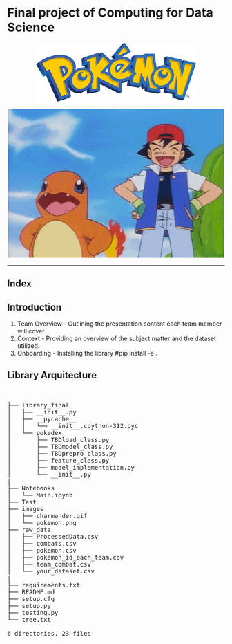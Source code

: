 # Final project of Computing for Data Science

<p align="center">
  <a href="https://pokemondb.net/pokedex/all/">
    <img src="https://github.com/ruimaciell/CDS_final_pokemon/blob/main/images/pokemon.png" alt="Header">
  </a>
</p>

<p align="center">
  <img src="https://github.com/ruimaciell/CDS_final_pokemon/blob/main/images/charmander.gif" alt="charmander">
</p>  
  
---
## Index  

## Introduction

1. Team Overview - Outlining the presentation content each team member will cover.
2. Context - Providing an overview of the subject matter and the dataset utilized.
3. Onboarding - Installing the library #pip install -e .  
  
## Library Arquitecture  
<pre> 

├── library_final
│   ├── __init__.py
│   ├── __pycache__
│   │   └── __init__.cpython-312.pyc
│   └── pokedex
│       ├── TBDload_class.py
│       ├── TBDmodel_class.py
│       ├── TBDprepro_class.py
│       ├── feature_class.py
│       ├── model_implementation.py
│       └── __init__.py
|
├── Notebooks
│   └── Main.ipynb
├── Test
├── images
│   ├── charmander.gif
│   └── pokemon.png   
├── raw_data
│   ├── ProcessedData.csv
│   ├── combats.csv
│   ├── pokemon.csv
│   ├── pokemon_id_each_team.csv
│   ├── team_combat.csv
│   └── your_dataset.csv
|
├── requirements.txt
├── README.md
├── setup.cfg
├── setup.py
├── testing.py
└── tree.txt 
  
6 directories, 23 files
</pre>